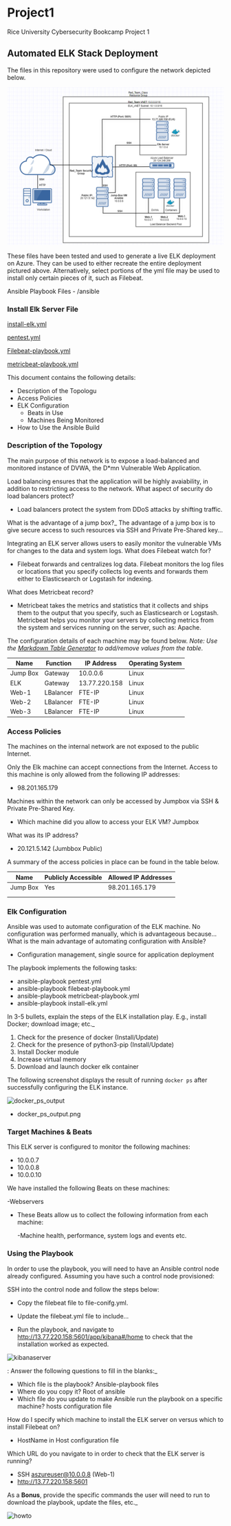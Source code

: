 # Project1
Rice University Cybersecurity Bookcamp Project 1


## Automated ELK Stack Deployment

The files in this repository were used to configure the network depicted below.

![Network Diagram](https://github.com/gbledsoeCMSP/Project1/blob/5a82598e85065b70d9c1a166481d92567deb0ed4/diagrams/Network%20Digram.png)

These files have been tested and used to generate a live ELK deployment on Azure. They can be used to either recreate the entire deployment pictured above. Alternatively, select portions of the yml file may be used to install only certain pieces of it, such as Filebeat.

Ansible Playbook Files - /ansible

### Install Elk Server File
 
[install-elk.yml](https://github.com/gbledsoeCMSP/Project1/blob/49c69a8f7e42303f5705606cba0af03b7ad68e07/ansible/install-elk.yml)

[pentest.yml](https://github.com/gbledsoeCMSP/Project1/blob/49c69a8f7e42303f5705606cba0af03b7ad68e07/ansible/pentest.yml)

[Filebeat-playbook.yml](https://github.com/gbledsoeCMSP/Project1/blob/2e5ee6a68ccdaa998c75ba838623af311ceeed32/ansible/filebeat-playbook.yml)

[metricbeat-playbook.yml](https://github.com/gbledsoeCMSP/Project1/blob/49c69a8f7e42303f5705606cba0af03b7ad68e07/ansible/metricbeat-playbook.yml)
  
This document contains the following details:
- Description of the Topologu
- Access Policies
- ELK Configuration
  - Beats in Use
  - Machines Being Monitored
- How to Use the Ansible Build


### Description of the Topology

The main purpose of this network is to expose a load-balanced and monitored instance of DVWA, the D*mn Vulnerable Web Application.

Load balancing ensures that the application will be highly avaiability, in addition to restricting access to the network.
What aspect of security do load balancers protect?
- Load balancers protect the system from DDoS attacks by shifting traffic. 

What is the advantage of a jump box?_
The advantage of a jump box is to give secure access to such resources via SSH and Private Pre-Shared key... 


Integrating an ELK server allows users to easily monitor the vulnerable VMs for changes to the data and system logs.
What does Filebeat watch for?
- Filebeat forwards and centralizes log data. Filebeat monitors the log files or locations that you specify collects log events and forwards them either to Elasticsearch or Logstash for indexing.

What does Metricbeat record?
- Metricbeat takes the metrics and statistics that it collects and ships them to the output that you specify, such as Elasticsearch or Logstash. Metricbeat helps you monitor your servers by collecting metrics from the system and services running on the server, such as: Apache.


The configuration details of each machine may be found below.
_Note: Use the [Markdown Table Generator](http://www.tablesgenerator.com/markdown_tables) to add/remove values from the table_.

| Name     | Function | IP Address  | Operating System |
|----------|----------|-------------|------------------|
| Jump Box | Gateway  | 10.0.0.6    | Linux            |
| ELK      | Gateway  |13.77.220.158| Linux            |
| Web-1    | LBalancer| FTE-IP      | Linux            |
| Web-2    | LBalancer| FTE-IP      | Linux            |
| Web-3    | LBalancer| FTE-IP      | Linux            |

### Access Policies

The machines on the internal network are not exposed to the public Internet. 

Only the Elk machine can accept connections from the Internet. Access to this machine is only allowed from the following IP addresses:
- 98.201.165.179

Machines within the network can only be accessed by Jumpbox via SSH & Private Pre-Shared Key.
- Which machine did you allow to access your ELK VM? Jumpbox

What was its IP address?
- 20.121.5.142 (Jumbbox Public)

A summary of the access policies in place can be found in the table below.

| Name     | Publicly Accessible | Allowed IP Addresses |
|----------|---------------------|----------------------|
| Jump Box | Yes                 | 98.201.165.179       |
|          |                     |                      |
|          |                     |                      |

### Elk Configuration

Ansible was used to automate configuration of the ELK machine. No configuration was performed manually, which is advantageous because...
What is the main advantage of automating configuration with Ansible?
- Configuration management, single source for application deployment

The playbook implements the following tasks:

- ansible-playbook pentest.yml
- ansible-playbook filebeat-playbook.yml
- ansible-playbook metricbeat-playbook.yml
- ansible-playbook install-elk.yml


In 3-5 bullets, explain the steps of the ELK installation play. E.g., install Docker; download image; etc._

1.  Check for the presence of docker (Install/Update)
2.  Check for the presence of python3-pip (Install/Update)
3.  Install Docker module
4.  Increase virtual memory
5.  Download and launch docker elk container


The following screenshot displays the result of running `docker ps` after successfully configuring the ELK instance.

![docker_ps_output](https://user-images.githubusercontent.com/94094793/155827216-18af9fb5-38ce-4bb5-bd21-ac6b6feb597f.png)

- docker_ps_output.png

### Target Machines & Beats
This ELK server is configured to monitor the following machines:

  - 10.0.0.7
  - 10.0.0.8
  - 10.0.0.10

We have installed the following Beats on these machines:
  
  -Webservers

- These Beats allow us to collect the following information from each machine:
  
  -Machine health, performance, system logs and events etc.  


### Using the Playbook
In order to use the playbook, you will need to have an Ansible control node already configured. Assuming you have such a control node provisioned: 

SSH into the control node and follow the steps below:

- Copy the filebeat file to file-conifg.yml.


- Update the filebeat.yml file to include...

- Run the playbook, and navigate to http://13.77.220.158:5601/app/kibana#/home to check that the installation worked as expected.

![kibanaserver](https://user-images.githubusercontent.com/94094793/155827131-8506dcbb-7c51-4220-a635-1a0ebea4094e.png)

: Answer the following questions to fill in the blanks:_
- Which file is the playbook? Ansible-playbook files   
- Where do you copy it? Root of ansible 
- Which file do you update to make Ansible run the playbook on a specific machine? hosts configuration file

How do I specify which machine to install the ELK server on versus which to install Filebeat on?
- HostName in Host configuration file

Which URL do you navigate to in order to check that the ELK server is running?
- SSH aszureuser@10.0.0.8 (Web-1)
- http://13.77.220.158:5601

As a **Bonus**, provide the specific commands the user will need to run to download the playbook, update the files, etc._

![howto](https://user-images.githubusercontent.com/94094793/155827322-e123c837-067b-45ee-98da-f5a145bb7983.png)
